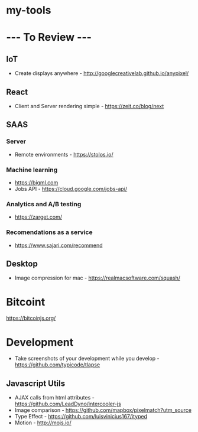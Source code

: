 # my-tools

# --- To Review ---

## IoT
- Create displays anywhere - http://googlecreativelab.github.io/anypixel/

## React
- Client and Server rendering simple - https://zeit.co/blog/next

## SAAS

### Server

- Remote environments - https://stolos.io/

### Machine learning
- https://bigml.com
- Jobs API - https://cloud.google.com/jobs-api/

### Analytics and A/B testing

- https://zarget.com/

### Recomendations as a service

- https://www.sajari.com/recommend


## Desktop

- Image compression for mac - https://realmacsoftware.com/squash/

# Bitcoint

https://bitcoinjs.org/

# Development
- Take screenshots of your development while you develop - https://github.com/typicode/tlapse

## Javascript Utils

- AJAX calls from html attributes - https://github.com/LeadDyno/intercooler-js
- Image comparison - https://github.com/mapbox/pixelmatch?utm_source
- Type Effect - https://github.com/luisvinicius167/ityped
- Motion - http://mojs.io/
